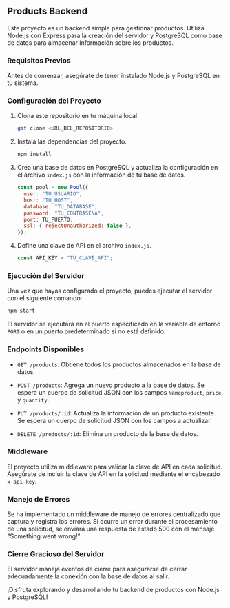 ## Products Backend

Este proyecto es un backend simple para gestionar productos. Utiliza Node.js con Express para la creación del servidor y PostgreSQL como base de datos para almacenar información sobre los productos.

### Requisitos Previos

Antes de comenzar, asegúrate de tener instalado Node.js y PostgreSQL en tu sistema.

### Configuración del Proyecto

1. Clona este repositorio en tu máquina local.

   ```bash
   git clone <URL_DEL_REPOSITORIO>
   ```

2. Instala las dependencias del proyecto.

   ```bash
   npm install
   ```

3. Crea una base de datos en PostgreSQL y actualiza la configuración en el archivo `index.js` con la información de tu base de datos.

   ```javascript
   const pool = new Pool({
     user: "TU_USUARIO",
     host: "TU_HOST",
     database: "TU_DATABASE",
     password: "TU_CONTRASEÑA",
     port: TU_PUERTO,
     ssl: { rejectUnauthorized: false },
   });
   ```

4. Define una clave de API en el archivo `index.js`.

   ```javascript
   const API_KEY = "TU_CLAVE_API";
   ```

### Ejecución del Servidor

Una vez que hayas configurado el proyecto, puedes ejecutar el servidor con el siguiente comando:

```bash
npm start
```

El servidor se ejecutará en el puerto especificado en la variable de entorno `PORT` o en un puerto predeterminado si no está definido.

### Endpoints Disponibles

- `GET /products`: Obtiene todos los productos almacenados en la base de datos.

- `POST /products`: Agrega un nuevo producto a la base de datos. Se espera un cuerpo de solicitud JSON con los campos `Nameproduct`, `price`, y `quantity`.

- `PUT /products/:id`: Actualiza la información de un producto existente. Se espera un cuerpo de solicitud JSON con los campos a actualizar.

- `DELETE /products/:id`: Elimina un producto de la base de datos.

### Middleware

El proyecto utiliza middleware para validar la clave de API en cada solicitud. Asegúrate de incluir la clave de API en la solicitud mediante el encabezado `x-api-key`.

### Manejo de Errores

Se ha implementado un middleware de manejo de errores centralizado que captura y registra los errores. Si ocurre un error durante el procesamiento de una solicitud, se enviará una respuesta de estado 500 con el mensaje "Something went wrong!".

### Cierre Gracioso del Servidor

El servidor maneja eventos de cierre para asegurarse de cerrar adecuadamente la conexión con la base de datos al salir.

¡Disfruta explorando y desarrollando tu backend de productos con Node.js y PostgreSQL!
